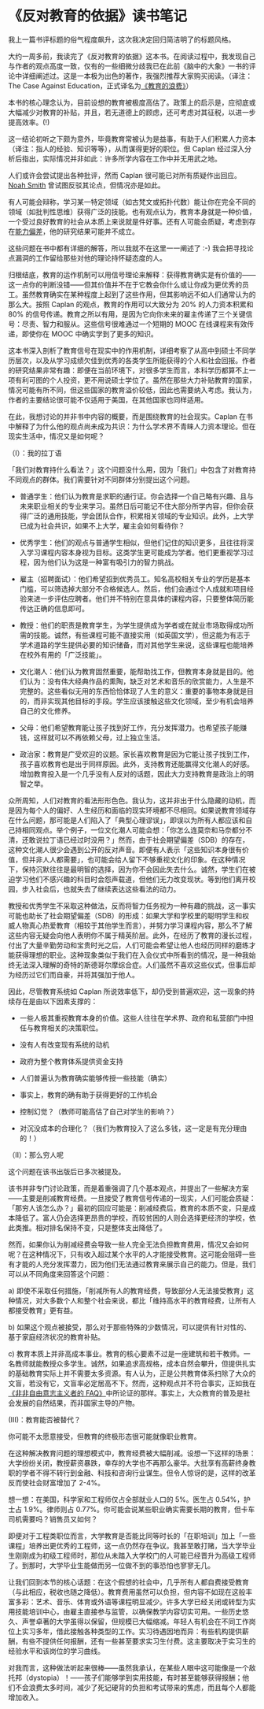 # 《反对教育的依据》读书笔记

我上一篇书评标题的俗气程度飙升，这次我决定回归简洁明了的标题风格。

大约一周多前，我读完了《反对教育的依据》这本书。在阅读过程中，我发现自己与作者的观点高度一致，仅有的一些细微分歧我已在此前《脑中的大象》一书的评论中详细阐述过。这是一本极为出色的著作，我强烈推荐大家购买阅读。（译注：The Case Against Education，正式译名为[《教育的浪费》](https://book.douban.com/subject/36333171/)）

本书的核心理念认为，目前设想的教育被极度高估了。政策上的启示是，应彻底或大幅减少对教育的补贴，并且，若无道德上的顾虑，还可考虑对其征税，以进一步提高效率。(!)

这一结论初听之下颇为意外，毕竟教育常被认为是益事，有助于人们积累人力资本（译注：指人的经验、知识等等），从而谋得更好的职位。但 Caplan 经过深入分析后指出，实际情况并非如此：许多所学内容在工作中并无用武之地。

人们或许会尝试提出各种批评，然而 Caplan 很可能已对所有质疑作出回应。[Noah Smith](http://econlog.econlib.org/archives/2017/12/reply_to_noah_o.html) 曾试图反驳其论点，但情况亦是如此。

有人可能会辩称，学习某一特定领域（如古梵文或拓扑代数）能让你在完全不同的领域（如批判性思维）获得广泛的技能。也有观点认为，教育本身就是一种价值，一个受过良好教育的社会从本质上来说就是件好事。还有人可能会质疑，考虑到存在[能力偏差](http://econlog.econlib.org/archives/2006/06/two_educational.html)，他的研究结果可能并不成立。

这些问题在书中都有详细的解答，所以我就不在这里一一阐述了 :-) 我会把寻找论点漏洞的工作留给那些对他的理论持怀疑态度的人。

归根结底，教育的运作机制可以用信号理论来解释：获得教育确实是有价值的——这一点你的判断没错——但其价值并不在于它教会你什么或让你成为更优秀的员工。虽然教育确实在某种程度上起到了这些作用，但其影响远不如人们通常认为的那么大。按照 Caplan 的观点，教育的作用可以大致分为 20% 的人力资本积累和 80% 的信号传递。教育之所以有用，是因为它向你未来的雇主传递了三个关键信号：尽责、智力和服从。这些信号很难通过一个短期的 MOOC 在线课程来有效传递，即使你在 MOOC 中确实学到了更多的知识。

这本书深入剖析了教育信号在现实中的作用机制，详细考察了从高中到硕士不同学历层次，以及从学习成绩欠佳到优秀的各类学生所能获得的个人和社会回报。作者的研究结果非常有趣：即便在当前环境下，对很多学生而言，本科学历都算不上一项有利可图的个人投资，更不用说硕士学位了。虽然在那些大力补贴教育的国家，情况可能有所不同，但这些国家的教育溢价较低，因此也需要纳入考虑。我认为，作者的主要结论很可能不仅适用于美国，在其他国家也同样适用。

在此，我想讨论的并非书中内容的概要，而是围绕教育的社会现实。Caplan 在书中解释了为什么他的观点尚未成为共识：为什么学术界不青睐人力资本理论。但在现实生活中，情况又是如何呢？

（I）：我的拉丁语

「我们对教育持什么看法？」这个问题没什么用，因为「我们」中包含了对教育持不同观点的群体。我们需要针对不同群体分别提出这个问题。

- 普通学生：他们认为教育是求职的通行证。你会选择一个自己略有兴趣、且与未来职业相关的专业来学习。虽然日后可能记不住大部分所学内容，但你会获得广泛的通用技能，学会团队合作，积累相关领域的专业知识。此外，上大学已成为社会共识，如果不上大学，雇主会如何看待你？

- 优秀学生：他们的观点与普通学生相似，但他们记住的知识更多，且往往将深入学习课程内容本身视为目标。这类学生更可能成为学者。他们更重视学习过程，因为他们认为这是一种富有吸引力的智力挑战。

- 雇主（招聘面试）：他们希望招到优秀员工。知名高校相关专业的学历是基本门槛，可以筛选掉大部分不合格候选人。然后，他们会通过个人成就和项目经验来进一步评估应聘者。他们并不特别在意具体的课程内容，只要整体简历能传达正确的信息即可。

- 教授：他们的职责是教育学生，为学生提供成为学者或在就业市场取得成功所需的技能。诚然，有些课程可能不直接实用（如英国文学），但这能为有志于学术道路的学生提供必要的知识储备，而对其他学生来说，这些课程也能培养在校外有用的「广泛技能」。

- 文化潮人：他们认为教育固然重要，能帮助找工作，但教育本身就是目的。他们认为：没有伟大经典作品的熏陶，缺乏对艺术和音乐的欣赏能力，人生是不完整的。这些看似无用的东西恰恰体现了人生的意义：重要的事物本身就是目的，而非实现其他目标的手段。学生应该接触这些文化领域，至少有机会培养自己的文化修养。

- 父母：他们希望教育能让孩子找到好工作，充分发挥潜力。也希望孩子能赚钱，这样就可以不再依赖父母，过上独立生活。

- 政治家：教育是广受欢迎的议题。家长喜欢教育是因为它能让孩子找到工作，孩子喜欢教育也是出于同样原因。此外，支持教育还能赢得文化潮人的好感。增加教育投入是一个几乎没有人反对的话题，因此大力支持教育是政治上的明智之举。

众所周知，人们对教育的看法形形色色。我认为，这并非出于什么隐藏的动机，而是因为每个人的偏好、人生经历和面临的现实环境都不尽相同。如果说教育领域存在什么问题，那可能是人们陷入了「典型心理谬误」，即误以为所有人都应该和自己持相同观点。举个例子，一位文化潮人可能会想：「你怎么连莫奈和马奈都分不清，还敢说拉丁语已经过时没用？」然而，由于社会期望偏差（SDB）的存在，这种文化潮人很少会遇到公开的反对声音。即便有人表示「这些知识本身很有价值，但并非人人都需要」，也可能会给人留下不够重视文化的印象。在这种情况下，保持沉默往往是最明智的选择，因为你不会因此失去什么。诚然，学生们在被迫学习他们不感兴趣的科目时会怨声载道，但他们无力改变现状。等到他们离开校园，步入社会后，也就失去了继续表达这些看法的动力。

教授和优秀学生不采取这种做法，反而将智力任务视为一种有趣的挑战，这一事实可能也助长了社会期望偏差（SDB）的形成：如果大学和学校里的聪明学生和权威人物真心热爱教育（相较于其他学生而言），并努力学习课程内容，那么不了解这些内容无疑会向他人表明你不属于精英阶层。此外，在经历了教育的漫长过程，付出了大量辛勤劳动和宝贵时光之后，人们可能会希望让他人也经历同样的磨练才能获得理想的职业。这种现象类似于我们在入会仪式中所看到的情况，是一种我始终无法深入理解的奇特的斯德哥尔摩综合症。人们虽然不喜欢这些仪式，但事后却为经历过它们而自豪，并将其强加于他人。

因此，尽管教育系统如 Caplan 所说效率低下，却仍受到普遍欢迎，这一现象的持续存在是由以下因素支撑的：

- 一些人极其重视教育本身的价值。这些人往往在学术界、政府和私营部门中担任与教育相关的决策职位。

- 没有人有改变现有系统的动机

- 政府为整个教育体系提供资金支持

- 人们普遍认为教育确实能够传授一些技能（确实）

- 事实上，教育的确有助于获得更好的工作机会

- 控制幻觉？（教师可能高估了自己对学生的影响？）

- 对沉没成本的合理化？（我们为教育投入了这么多钱，这一定是有充分理由的！）

（II）：那么穷人呢

这个问题在该书出版后已多次被提及。

该书并非专门讨论政策，而是着重强调了几个基本观点，并提出了一些解决方案——主要是削减教育经费。一旦接受了教育信号传递的一现实，人们可能会质疑：「那穷人该怎么办？」最初的回应可能是：削减经费后，教育的本质不变，只是成本降低了。富人仍会选择更昂贵的学校，而较贫困的人则会选择更经济的学校，依此类推。相对排名保持不变，只是整体支出降低了。

然而，如果你认为削减经费会导致一些人完全无法负担教育费用，情况又会如何呢？在这种情况下，只有收入超过某个水平的人才能接受教育。这可能会阻碍一些有才能的人充分发挥潜力，因为他们无法通过教育来展示自己的能力。但是，我们可以从不同角度来回答这个问题：

a) 即使不采取任何措施，「削减所有人的教育经费，导致部分人无法接受教育」这种情况，对大多数个人和整个社会来说，都比「维持高水平的教育经费，让所有人都接受教育」更有益。

b) 如果这个观点被接受，那么对于那些特殊的少数情况，可以提供有针对性的、基于家庭经济状况的教育补贴。

c) 教育本质上并非高成本事业。教育的核心要素不过是一座建筑和若干教师。一名教师就能教授众多学生。诚然，如果追求高规格，成本自然会攀升，但提供扎实的基础教育实际上并不需要太多资源。有人认为，正是公共教育体系扫除了大众的文盲，若没有它，文盲率必定居高不下。然而，这种观点并不符合事实，正如我在[《非非自由意志主义者的 FAQ》](https://nintil.com/2016/03/24/nnlibertarianfaq/#education)中所论证的那样。事实上，大众教育的普及是社会发展的自然结果，而非国家主导的产物。

(III)：教育能否被替代？

你可能不太愿意接受，但教育的终极形态很可能就像职业教育。

在这种解决教育问题的理想模式中，教育经费被大幅削减。设想一下这样的场景：大学纷纷关闭，教授薪资暴跌，幸存的大学也不再那么豪华。大批享有高薪终身教职的学者不得不转行到金融、科技和咨询行业谋生。但令人惊讶的是，这样的改革反而使社会财富增加了 2-4%。

想一想：在美国，科学家和工程师仅占全部就业人口的 5%。医生占 0.54%，护士占 1.9%。律师则占 0.77%。你可能会说某些职业确实需要长期的教育，但卡车司机需要吗？销售员又如何？

即便对于工程类职位而言，大学教育是否能比同等时长的「在职培训」加上「一些课程」培养出更优秀的工程师，这一点仍然存在争议。我甚至敢打赌，当大学毕业生刚刚成为初级工程师时，那位从未踏入大学校门的人可能已经晋升为高级工程师了。到那时，大学毕业生能做而另一位做不到的事恐怕也寥寥无几。

让我们回到本节的核心话题：在这个假想的社会中，几乎所有人都自费接受教育（与此相应，税收也随之降低）。教育费用虽然可以负担，但内容不如现在这般丰富多彩：艺术、音乐、体育或外语等课程明显减少。许多大学已经关闭或转型为实用技能培训中心，由雇主直接参与监管，以确保教学内容切实可用。一些历史悠久、声誉卓著的大学虽得以保留，但规模已大幅缩减。年轻人有机会在不同工作岗位上实习多年，借此接触各种类型的工作。实习待遇因地而异：有些机构提供薪酬，有些不提供任何报酬，还有一些甚至要求实习生付费。这主要取决于实习生的经验水平和该岗位的学习曲线。

对我而言，这种做法听起来很棒——虽然我承认，在某些人眼中这可能像是一个敌托邦（dystopia）！——孩子们能够学到实用技能，有时甚至能够获得报酬；他们不会浪费太多时间，减少了死记硬背的负担和考试带来的焦虑，而且每个人都能增加收入。